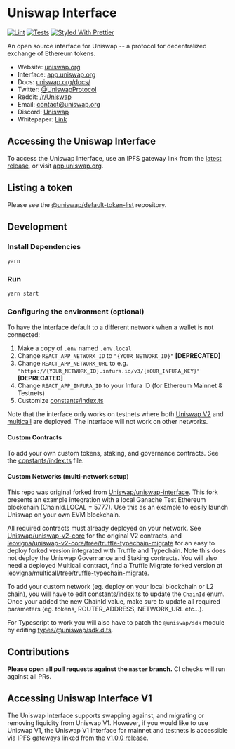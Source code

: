 # Uniswap Interface

[![Lint](https://github.com/Uniswap/uniswap-interface/workflows/Lint/badge.svg)](https://github.com/Uniswap/uniswap-interface/actions?query=workflow%3ALint)
[![Tests](https://github.com/Uniswap/uniswap-interface/workflows/Tests/badge.svg)](https://github.com/Uniswap/uniswap-interface/actions?query=workflow%3ATests)
[![Styled With Prettier](https://img.shields.io/badge/code_style-prettier-ff69b4.svg)](https://prettier.io/)

An open source interface for Uniswap -- a protocol for decentralized exchange of Ethereum tokens.

- Website: [uniswap.org](https://uniswap.org/)
- Interface: [app.uniswap.org](https://app.uniswap.org)
- Docs: [uniswap.org/docs/](https://uniswap.org/docs/)
- Twitter: [@UniswapProtocol](https://twitter.com/UniswapProtocol)
- Reddit: [/r/Uniswap](https://www.reddit.com/r/Uniswap/)
- Email: [contact@uniswap.org](mailto:contact@uniswap.org)
- Discord: [Uniswap](https://discord.gg/Y7TF6QA)
- Whitepaper: [Link](https://hackmd.io/C-DvwDSfSxuh-Gd4WKE_ig)

## Accessing the Uniswap Interface

To access the Uniswap Interface, use an IPFS gateway link from the
[latest release](https://github.com/Uniswap/uniswap-interface/releases/latest), 
or visit [app.uniswap.org](https://app.uniswap.org).

## Listing a token

Please see the
[@uniswap/default-token-list](https://github.com/uniswap/default-token-list) 
repository.

## Development

### Install Dependencies

```bash
yarn
```

### Run

```bash
yarn start
```

### Configuring the environment (optional)

To have the interface default to a different network when a wallet is not connected:

1. Make a copy of `.env` named `.env.local`
2. Change `REACT_APP_NETWORK_ID` to `"{YOUR_NETWORK_ID}"` **[DEPRECATED]**
3. Change `REACT_APP_NETWORK_URL` to e.g. `"https://{YOUR_NETWORK_ID}.infura.io/v3/{YOUR_INFURA_KEY}"` **[DEPRECATED]**
4. Change `REACT_APP_INFURA_ID` to your Infura ID (for Ethereum Mainnet & Testnets)
5. Customize [constants/index.ts](./src/constants/index.ts)

Note that the interface only works on testnets where both 
[Uniswap V2](https://uniswap.org/docs/v2/smart-contracts/factory/) and 
[multicall](https://github.com/makerdao/multicall) are deployed.
The interface will not work on other networks.

#### Custom Contracts
To add your own custom tokens, staking, and governance contracts. See the [constants/index.ts](./src/constants/index.ts) file.

#### Custom Networks (multi-network setup)
This repo was original forked from [Uniswap/uniswap-interface](https://github.com/Uniswap/uniswap-interface). This fork presents an example integration with a local Ganache Test Ethereum blockchain (ChainId.LOCAL = 5777). Use this as an example to easily launch Uniswap on your own EVM blockchain.

All required contracts must already deployed on your network. See [Uniswap/uniswap-v2-core](https://github.com/Uniswap/uniswap-v2-core) for the original V2 contracts, and [leovigna/uniswap-v2-core/tree/truffle-typechain-migrate](https://github.com/leovigna/uniswap-v2-core/tree/truffle-typechain-migrate) for an easy to deploy forked version integrated with Truffle and Typechain. Note this does not deploy the Uniswap Governance and Staking contracts. You will also need a deployed Multicall contract, find a Truffle Migrate forked version at [leovigna/multicall/tree/truffle-typechain-migrate](https://github.com/leovigna/multicall/tree/truffle-typechain-migrate).

To add your custom network (eg. deploy on your local blockchain or L2 chain), you will have to edit [constants/index.ts](./src/constants/index.ts) to update the `ChainId` enum. Once your added the new ChainId value, make sure to update all required parameters (eg. tokens, ROUTER_ADDRESS, NETWORK_URL etc...).

For Typescript to work you will also have to patch the `@uniswap/sdk` module by editing [types/@uniswap/sdk.d.ts](./src/types/@uniswap/sdk.d.ts).

## Contributions

**Please open all pull requests against the `master` branch.** 
CI checks will run against all PRs.

## Accessing Uniswap Interface V1

The Uniswap Interface supports swapping against, and migrating or removing liquidity from Uniswap V1. However,
if you would like to use Uniswap V1, the Uniswap V1 interface for mainnet and testnets is accessible via IPFS gateways 
linked from the [v1.0.0 release](https://github.com/Uniswap/uniswap-interface/releases/tag/v1.0.0).
